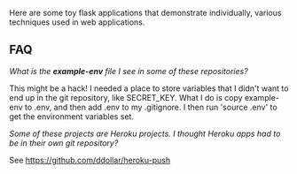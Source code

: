 Here are some toy flask applications that demonstrate individually, various techniques used in web applications.

## FAQ
<i>What is the <b>example-env</b> file I see in some of these repositories?</i>

This might be a hack!  I needed a place to store variables that I didn't want to end up in the git repository, like SECRET_KEY.  What I do is copy example-env to .env, and then add .env to my .gitignore.   I then run 'source .env' to get the environment variables set.

<i>Some of these projects are Heroku projects.  I thought Heroku apps had to be in their own git repository?</i>

See https://github.com/ddollar/heroku-push
